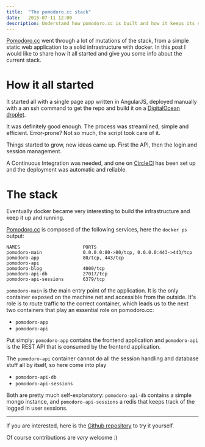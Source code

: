 ```yaml
---
title:  "The pomodoro.cc stack"
date:   2015-07-11 12:00
description: Understand how pomodoro.cc is built and how it keeps its services up and running.
---
```


[Pomodoro.cc](https://pomodoro.cc/) went through a lot of mutations of the stack, from a simple static web application to a solid infrastructure with docker.
In this post I would like to share how it all started and give you some info about the current stack.

# How it all started

It started all with a single page app written in AngularJS, deployed manually with a an ssh command to get the repo and build it on a [DigitalOcean droplet](https://www.digitalocean.com/?refcode=880e8f681b50).

It was definitely good enough. The process was streamlined, simple and efficient. Error-prone? Not so much, the script took care of it.

Things started to grow, new ideas came up. First the API, then the login and session management.

A Continuous Integration was needed, and one on [CircleCI](https://circleci.com/) has been set up and the deployment was automatic and reliable.



# The stack

Eventually docker became very interesting to build the infrastructure and keep it up and running.



[Pomodoro.cc](https://pomodoro.cc/) is composed of the following services, here the `docker ps` output:

```
NAMES                       PORTS                                      
pomodoro-main               0.0.0.0:80->80/tcp, 0.0.0.0:443->443/tcp   
pomodoro-app                80/tcp, 443/tcp                            
pomodoro-api                
pomodoro-blog               4000/tcp                                   
pomodoro-api-db             27017/tcp                                  
pomodoro-api-sessions       6379/tcp                                   
```

`pomodoro-main` is the main entry point of the application.
It is the only container exposed on the machine net and accessible from the outside.
It's role is to route traffic to the correct container, which leads us to the next two containers that play an essential role on pomodoro.cc:

- `pomodoro-app`
- `pomodoro-api`

Put simply: 
`pomodoro-app` contains the frontend application and `pomodoro-api` is the REST API that is consumed by the frontend application.

The `pomodoro-api` container cannot do all the session handling and database stuff all by itself, so here come into play

- `pomodoro-api-db`
- `pomodoro-api-sessions`

Both are pretty much self-explanatory: `pomodoro-api-db` contains a simple mongo instance, and `pomodoro-api-sessions` a redis that keeps track of the logged in user sessions.



---

If you are interested, here is the [Github repository](https://github.com/christian-fei/pomodoro.cc) to try it yourself.

Of course contributions are *very* welcome :)
